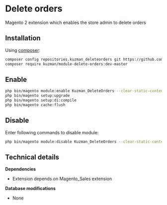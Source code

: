 # Delete orders
Magento 2 extension which enables the store admin to delete orders

## Installation

Using [composer](https://getcomposer.org/):

```bash
composer config repositories.kuzman_deleteorders git https://github.com/vladankuzmanovic/magento2-module-delete-orders.git
composer require kuzman/module-delete-orders:dev-master
```

## Enable

```bash
php bin/magento module:enable Kuzman_DeleteOrders --clear-static-content
php bin/magento setup:upgrade
php bin/magento setup:di:compile
php bin/magento cache:flush
```

## Disable

Enter following commands to disable module:

```bash
php bin/magento module:disable Kuzman_DeleteOrders --clear-static-content    
```

## Technical details

   **Dependencies**
   - Extension depends on Magento_Sales extension
   
   **Database modifications**
   - None
   


